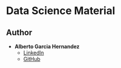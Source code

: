 # Data Science Material 
 
## Author
* **Alberto Garcia Hernandez** 
    - [LinkedIn](https://www.linkedin.com/in/albergar2/)
    - [GitHub](https://github.com/albergar2)


